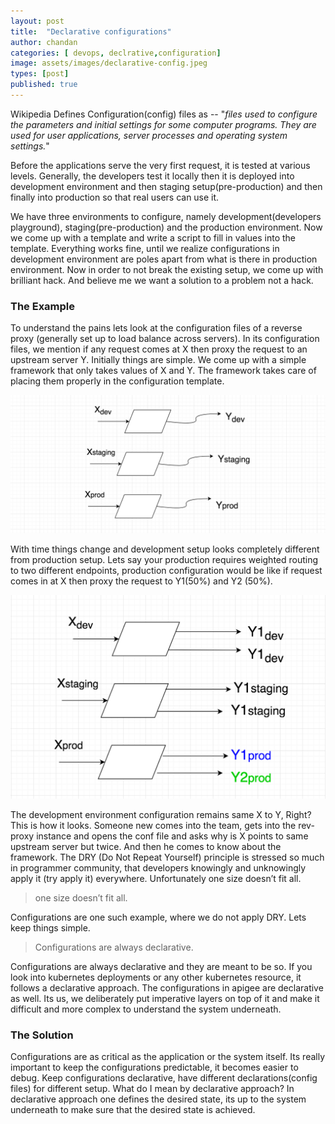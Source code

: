 ```yaml
---
layout: post
title:  "Declarative configurations"
author: chandan
categories: [ devops, declrative,configuration]
image: assets/images/declarative-config.jpeg
types: [post]
published: true
---
```


Wikipedia Defines Configuration(config) files as  --
"_files used to configure the parameters and initial settings for some computer programs. They are used for user applications, server processes and operating system settings._"


Before the applications serve the very first request, it is tested at various levels. Generally, the developers test it locally then it is deployed into development environment and then staging setup(pre-production) and then finally into production so that real users can use it.


We have three environments to configure, namely development(developers playground), staging(pre-production) and the production environment. Now we come up with a template and write a script to fill in values into the template. Everything works fine, until we realize configurations in development environment are poles apart from what is there in production environment. Now in order to not break the existing setup, we come up with brilliant hack. And believe me we want a solution to a problem not a hack.


### The Example

To understand the pains lets look at the configuration files of a reverse proxy (generally set up to load balance across servers).
In its configuration files, we mention if any request comes at X then proxy the request to an upstream server Y. Initially things are simple. We come up with a simple framework that only takes values of X and Y. The framework takes care of placing them properly in the configuration template.

![](../assets/images/declarative-config-ex-1.png)

With time things change and development setup looks completely different from production setup. Lets say your production requires weighted routing to two different endpoints, production configuration would be like if request comes in at X then proxy the request to Y1(50%) and Y2 (50%).

![](../assets/images/declarative-config-ex-2.png)

The development environment configuration remains same X to Y, Right?
This is how it looks. Someone new comes into the team, gets into the rev-proxy instance and opens the conf file and asks why is X points to same upstream server but twice. And then he comes to know about the framework.
The DRY (Do Not Repeat Yourself) principle is stressed so much in programmer community, that developers knowingly and unknowingly apply it (try apply it) everywhere. Unfortunately one size doesn’t fit all.

> one size doesn’t fit all.

Configurations are one such example, where we do not apply DRY. Lets keep things simple.

> Configurations are always declarative.

Configurations are always declarative and they are meant to be so. If you look into kubernetes deployments or any other kubernetes resource, it follows a declarative approach. The configurations in apigee are declarative as well. Its us, we deliberately put imperative layers on top of it and make it difficult and more complex to understand the system underneath.

### The Solution
Configurations are as critical as the application or the system itself. Its really important to keep the configurations predictable, it becomes easier to debug. Keep configurations declarative, have different declarations(config files) for different setup.
What do I mean by declarative approach? In declarative approach one defines the desired state, its up to the system underneath to make sure that the desired state is achieved.
